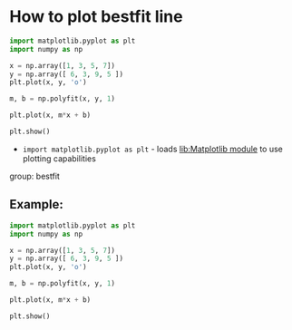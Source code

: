 # How to plot bestfit line

```python
import matplotlib.pyplot as plt
import numpy as np

x = np.array([1, 3, 5, 7])
y = np.array([ 6, 3, 9, 5 ])
plt.plot(x, y, 'o')

m, b = np.polyfit(x, y, 1)

plt.plot(x, m*x + b)

plt.show()
```

- `import matplotlib.pyplot as plt` - loads [lib:Matplotlib module](python-matplotlib/how-to-install-matplotlib-python-lib-in-ubuntu-ubuntuversion) to use plotting capabilities

group: bestfit

## Example: 
```python
import matplotlib.pyplot as plt
import numpy as np

x = np.array([1, 3, 5, 7])
y = np.array([ 6, 3, 9, 5 ])
plt.plot(x, y, 'o')

m, b = np.polyfit(x, y, 1)

plt.plot(x, m*x + b)

plt.show()
```

